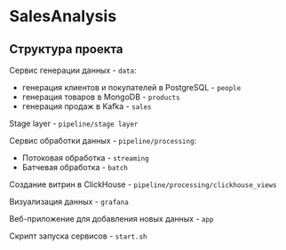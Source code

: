 # SalesAnalysis

## Структура проекта

Сервис генерации данных - ```data```:
  - генерация клиентов и покупателей в PostgreSQL - ```people```
  - генерация товаров в MongoDB - ```products```
  - генерация продаж в Kafka - ```sales```

Stage layer - ```pipeline/stage layer```

Сервис обработки данных - ```pipeline/processing```:
  - Потоковая обработка - ```streaming```
  - Батчевая обработка - ```batch```

Создание витрин в ClickHouse - ```pipeline/processing/clickhouse_views```

Визуализация данных - ```grafana```

Веб-приложение для добавления новых данных - ```app```

Скрипт запуска сервисов - ```start.sh```
